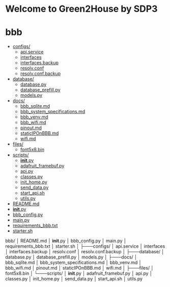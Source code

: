 # Welcome to Green2House by SDP3

# bbb

- [configs/](./bbb/configs)
  - [api.service](./bbb/configs/api.service)
  - [interfaces](./bbb/configs/interfaces)
  - [interfaces.backup](./bbb/configs/interfaces.backup)
  - [resolv.conf](./bbb/configs/resolv.conf)
  - [resolv.conf.backup](./bbb/configs/resolv.conf.backup)
- [database/](./bbb/database)
  - [database.py](./bbb/database/database.py)
  - [database_prefill.py](./bbb/database/database_prefill.py)
  - [models.py](./bbb/database/models.py)
- [docs/](./bbb/docs)
  - [bbb_sqlite.md](./bbb/docs/bbb_sqlite.md)
  - [bbb_system_specifications.md](./bbb/docs/bbb_system_specifications.md)
  - [bbb_venv.md](./bbb/docs/bbb_venv.md)
  - [bbb_wifi.md](./bbb/docs/bbb_wifi.md)
  - [pinout.md](./bbb/docs/pinout.md)
  - [staticIPOnBBB.md](./bbb/docs/staticIPOnBBB.md)
  - [wifi.md](./bbb/docs/wifi.md)
- [files/](./bbb/files)
  - [font5x8.bin](./bbb/files/font5x8.bin)
- [scripts/](./bbb/scripts)
  - [**init**.py](./bbb/scripts/__init__.py)
  - [adafruit_framebuf.py](./bbb/scripts/adafruit_framebuf.py)
  - [api.py](./bbb/scripts/api.py)
  - [classes.py](./bbb/scripts/classes.py)
  - [init_home.py](./bbb/scripts/init_home.py)
  - [send_data.py](./bbb/scripts/send_data.py)
  - [start_api.sh](./bbb/scripts/start_api.sh)
  - [utils.py](./bbb/scripts/utils.py)
- [README.md](./bbb/README.md)
- [**init**.py](./bbb/__init__.py)
- [bbb_config.py](./bbb/bbb_config.py)
- [main.py](./bbb/main.py)
- [requirements_bbb.txt](./bbb/requirements_bbb.txt)
- [starter.sh](./bbb/starter.sh)

bbb/
│ README.md
│ **init**.py
│ bbb_config.py
│ main.py
│ requirements_bbb.txt
│ starter.sh
│
├───configs/
│ api.service
│ interfaces
│ interfaces.backup
│ resolv.conf
│ resolv.conf.backup
│
├───database/
│ database.py
│ database_prefill.py
│ models.py
│
├───docs/
│ bbb_sqlite.md
│ bbb_system_specifications.md
│ bbb_venv.md
│ bbb_wifi.md
│ pinout.md
│ staticIPOnBBB.md
│ wifi.md
│
├───files/
│ font5x8.bin
│
└───scripts/
│ **init**.py
│ adafruit_framebuf.py
│ api.py
│ classes.py
│ init_home.py
│ send_data.py
│ start_api.sh
│ utils.py
